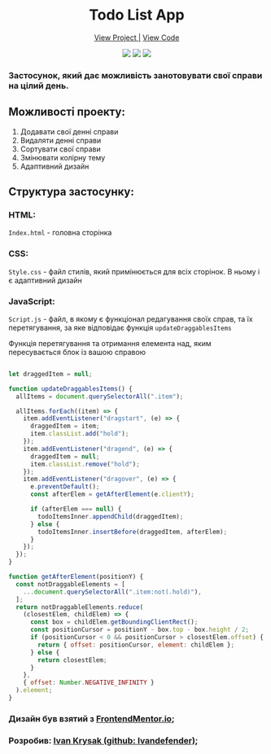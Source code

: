 <h1 align="center">Todo List App</h1>

<div align="center">
    <a href="https://ivandefender.github.io/QuizApp/">View Project |</a>
    <a href="https://github.com/Ivandefender/QuizApp/tree/main/js">View Code</a>
</div>

<p align="center">
<img src="https://img.shields.io/badge/HTML-orange?style=for-the-badge&logo=html&logoColor=orange">
<img src="https://img.shields.io/badge/css-blue?style=for-the-badge&logo=css&logoColor=blue">
<img src="https://img.shields.io/badge/JavaScript-yellow?style=for-the-badge&logo=JavaScript&logoColor=yellow&labelColor=black">
</p>

### **Застосунок, який дає можливість занотовувати свої справи на цілий день.**

## Можливості проекту:

1. Додавати свої денні справи
2. Видаляти денні справи
3. Сортувати свої справи
4. Змінювати колірну тему
5. Адаптивний дизайн

## Структура застосунку:

### HTML:

`Index.html` - головна сторінка

### CSS:

`Style.css` - файл стилів, який примінюється для всіх сторінок. В ньому і є адаптивний дизайн

### JavaScript:

`Script.js` - файл, в якому є функціонал редагування своїх справ, та їх перетягування, за яке відповідає функція `updateDraggablesItems`

Функція перетягування та отримання елемента над, яким пересувається блок із вашою справою

```javascript

let draggedItem = null;

function updateDraggablesItems() {
  allItems = document.querySelectorAll(".item");

  allItems.forEach((item) => {
    item.addEventListener("dragstart", (e) => {
      draggedItem = item;
      item.classList.add("hold");
    });
    item.addEventListener("dragend", (e) => {
      draggedItem = null;
      item.classList.remove("hold");
    });
    item.addEventListener("dragover", (e) => {
      e.preventDefault();
      const afterElem = getAfterElement(e.clientY);

      if (afterElem === null) {
        todoItemsInner.appendChild(draggedItem);
      } else {
        todoItemsInner.insertBefore(draggedItem, afterElem);
      }
    });
  });
}

function getAfterElement(positionY) {
  const notDraggableElements = [
    ...document.querySelectorAll(".item:not(.hold)"),
  ];
  return notDraggableElements.reduce(
    (closestElem, childElem) => {
      const box = childElem.getBoundingClientRect();
      const positionCursor = positionY - box.top - box.height / 2;
      if (positionCursor < 0 && positionCursor > closestElem.offset) {
        return { offset: positionCursor, element: childElem };
      } else {
        return closestElem;
      }
    },
    { offset: Number.NEGATIVE_INFINITY }
  ).element;
}

```

### Дизайн був взятий з [FrontendMentor.io](https://www.frontendmentor.io/challenges/todo-app-Su1_KokOW);

### Розробив: [Ivan Krysak (github: Ivandefender)](https://github.com/Ivandefender);
